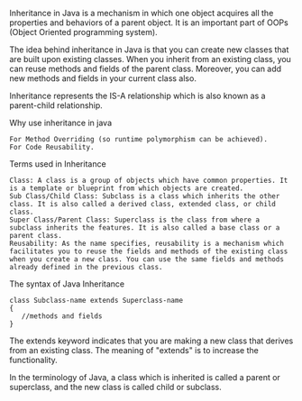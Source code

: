 Inheritance in Java is a mechanism in which one object acquires all the properties and behaviors of a parent object. It is an important part of OOPs (Object Oriented programming system).

The idea behind inheritance in Java is that you can create new classes that are built upon existing classes. When you inherit from an existing class, you can reuse methods and fields of the parent class. Moreover, you can add new methods and fields in your current class also.

Inheritance represents the IS-A relationship which is also known as a parent-child relationship.

Why use inheritance in java

    For Method Overriding (so runtime polymorphism can be achieved).
    For Code Reusability.
    
    
Terms used in Inheritance

    Class: A class is a group of objects which have common properties. It is a template or blueprint from which objects are created.
    Sub Class/Child Class: Subclass is a class which inherits the other class. It is also called a derived class, extended class, or child class.
    Super Class/Parent Class: Superclass is the class from where a subclass inherits the features. It is also called a base class or a parent class.
    Reusability: As the name specifies, reusability is a mechanism which facilitates you to reuse the fields and methods of the existing class when you create a new class. You can use the same fields and methods already defined in the previous class.


The syntax of Java Inheritance

    class Subclass-name extends Superclass-name  
    {  
       //methods and fields  
    }  

The extends keyword indicates that you are making a new class that derives from an existing class. The meaning of "extends" is to increase the functionality.

In the terminology of Java, a class which is inherited is called a parent or superclass, and the new class is called child or subclass.
